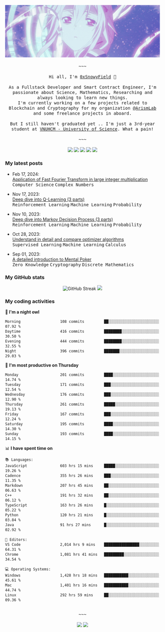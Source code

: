 <div align='center'>
<img src="./assets/banner.gif" alt="Banner" width="1000" />
  <samp>
    </br></br>~~~</br></br>
    Hi all, I'm <a href="https://snowyfield.me/">0xSnowyField</a> 🧸
    </br></br>
    As a Fullstack Developer and Smart Contract Engineer, I'm passionate about Science, Mathematics, Researching and always looking to learn new things.</br> I'm currently working on a few projects related to Blockchain and Cryptography for my organization <a href="https://github.com/ArismLab">@ArismLab</a> and some freelance projects in aboard.
    </br></br>
    But I still haven't graduated yet .. I'm just a 3rd-year student at <a href="https://en.hcmus.edu.vn/">VNUHCM - University of Science</a>. What a pain!
    </br></br>~~~</br></br>
  </samp>
  <a href = "https://wakatime.com/@SnowyField1906" target="_blank"><img src="https://img.shields.io/badge/-Wakatime-000000?style=for-the-badge&logo=wakatime&logoColor=white"></a>
  <a href="https://linkedin.com/in/NHThuan" target="_blank"><img src="https://img.shields.io/badge/-LinkedIn-0A66C2?style=for-the-badge&logo=linkedin&logoColor=white"></a>
  <a href="https://stackoverflow.com/users/17358240/snowyfield" target="_blank"><img src="https://img.shields.io/badge/StackOverflow-F58025?style=for-the-badge&logo=stackoverflow&logoColor=white" target="_blank"></a>
  <a href="https://facebook.com/SnowyField1906" target="_blank"><img src="https://img.shields.io/badge/-Facebook-0A66C2?style=for-the-badge&logo=facebook&logoColor=white"></a>
  <a href="https://x.com/SnowyField1906" target="_blank"><img src="https://img.shields.io/badge/-Twitter-000000?style=for-the-badge&logo=x&logoColor=white"></a>
</div>

### My latest posts

- Feb 17, 2024\: <br/>
  <a href="https://www.snowyfield.me/posts/ung-dung-fast-fourier-transform-trong-phep-nhan-so-nguyen-lon" target="_blank">Application of Fast Fourier Transform in large integer multiplication</a><br/>
  <kbd>Computer Science</kbd> <kbd>Complex Numbers</kbd>
  
- Nov 17, 2023\: <br/>
  <a href="https://www.snowyfield.me/posts/hieu-sau-ve-q-learning-phan-1" target="_blank">Deep dive into Q-Learning (3 parts)</a><br/>
  <kbd>Reinforcement Learning</kbd> <kbd>Machine Learning</kbd> <kbd>Probability</kbd>
  
- Nov 10, 2023\: <br/>
  <a href="https://www.snowyfield.me/posts/hieu-sau-ve-markov-decision-process-phan-1" target="_blank">Deep dive into Markov Decision Process (3 parts)</a><br/>
  <kbd>Reinforcement Learning</kbd> <kbd>Machine Learning</kbd> <kbd>Probability</kbd>
  
- Oct 28, 2023\: <br/>
  <a href="https://www.snowyfield.me/posts/tim-hieu-chi-tiet-va-so-sanh-cac-thuat-toan-optimizer" target="_blank">Understand in detail and compare optimizer algorithms</a><br/>
  <kbd>Supervised Learning</kbd> <kbd>Machine Learning</kbd> <kbd>Calculus</kbd>
  
- Sep 01, 2023\: <br/>
  <a href="https://www.snowyfield.me/posts/gioi-thieu-chi-tiet-ve-bai-toan-mental-poker" target="_blank">A detailed introduction to Mental Poker</a><br/>
  <kbd>Zero Knowledge</kbd> <kbd>Cryptography</kbd> <kbd>Discrete Mathematics</kbd>

### My GitHub stats

<div align="center">
  <img src="https://github-readme-streak-stats.herokuapp.com?user=SnowyFIeld1906&theme=swift&hide_border=true&date_format=M%20j%5B%2C%20Y%5D&card_width=1000" alt="GitHub Streak" />
  <img src='http://github-profile-summary-cards.vercel.app/api/cards/profile-details?username=SnowyFIeld1906&theme=swift' width='1000px'/>
</div>

### My coding activities

<!--START_SECTION:waka-->
**🦉 I'm a night owl** 

```text
Morning                  108 commits         ██░░░░░░░░░░░░░░░░░░░░░░░   07.92 % 
Daytime                  416 commits         ████████░░░░░░░░░░░░░░░░░   30.50 % 
Evening                  444 commits         ████████░░░░░░░░░░░░░░░░░   32.55 % 
Night                    396 commits         ███████░░░░░░░░░░░░░░░░░░   29.03 % 
```
📅 **I'm most productive on Thursday** 

```text
Monday                   201 commits         ████░░░░░░░░░░░░░░░░░░░░░   14.74 % 
Tuesday                  171 commits         ███░░░░░░░░░░░░░░░░░░░░░░   12.54 % 
Wednesday                176 commits         ███░░░░░░░░░░░░░░░░░░░░░░   12.90 % 
Thursday                 261 commits         █████░░░░░░░░░░░░░░░░░░░░   19.13 % 
Friday                   167 commits         ███░░░░░░░░░░░░░░░░░░░░░░   12.24 % 
Saturday                 195 commits         ████░░░░░░░░░░░░░░░░░░░░░   14.30 % 
Sunday                   193 commits         ████░░░░░░░░░░░░░░░░░░░░░   14.15 % 
```


📊 **I have spent time on** 

```text
📚 Languages: 
JavaScript               603 hrs 15 mins     █████░░░░░░░░░░░░░░░░░░░░   19.26 % 
Cadence                  355 hrs 26 mins     ███░░░░░░░░░░░░░░░░░░░░░░   11.35 % 
Markdown                 207 hrs 45 mins     ██░░░░░░░░░░░░░░░░░░░░░░░   06.63 % 
C++                      191 hrs 32 mins     ██░░░░░░░░░░░░░░░░░░░░░░░   06.12 % 
TypeScript               163 hrs 26 mins     █░░░░░░░░░░░░░░░░░░░░░░░░   05.22 % 
Python                   120 hrs 21 mins     █░░░░░░░░░░░░░░░░░░░░░░░░   03.84 % 
Java                     91 hrs 27 mins      █░░░░░░░░░░░░░░░░░░░░░░░░   02.92 % 

📑 Editors: 
VS Code                  2,014 hrs 9 mins    ████████████████░░░░░░░░░   64.31 % 
Chrome                   1,081 hrs 41 mins   █████████░░░░░░░░░░░░░░░░   34.54 % 

💻 Operating Systems: 
Windows                  1,428 hrs 18 mins   ███████████░░░░░░░░░░░░░░   45.61 % 
Mac                      1,401 hrs 16 mins   ███████████░░░░░░░░░░░░░░   44.74 % 
Linux                    292 hrs 59 mins     ██░░░░░░░░░░░░░░░░░░░░░░░   09.36 % 
```

<div align='center'><samp></br>~~~</br></br></samp><img src='http://img.shields.io/badge/3.1%20thousand%20coding%20hours-black?style=for-the-badge' /> <img src='https://img.shields.io/badge/3.5%20million%20lines%20of%20code-black?style=for-the-badge' /></div>


<!--END_SECTION:waka-->
